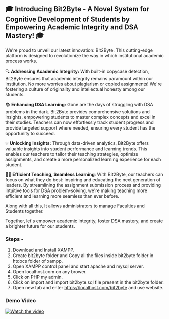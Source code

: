 ## 🎓 Introducing Bit2Byte - A Novel System for Cognitive Development of Students by Empowering Academic Integrity and DSA Mastery! 🎓

We're proud to unveil our latest innovation: Bit2Byte. This cutting-edge platform is designed to revolutionize the way in which institutional academic process works.

🔍 <b>Addressing Academic Integrity:</b> With built-in copycase detection, Bit2Byte ensures that academic integrity remains paramount within our institution. No more worries about plagiarism or copied assignments! We're fostering a culture of originality and intellectual honesty among our students.

📚 <b>Enhancing DSA Learning:</b> Gone are the days of struggling with DSA problems in the dark. Bit2Byte provides comprehensive solutions and insights, empowering students to master complex concepts and excel in their studies. Teachers can now effortlessly track student progress and provide targeted support where needed, ensuring every student has the opportunity to succeed.

💡 <b>Unlocking Insights:</b> Through data-driven analytics, Bit2Byte offers valuable insights into student performance and learning trends. This enables our teachers to tailor their teaching strategies, optimize assignments, and create a more personalized learning experience for each student.

👩‍🏫 <b>Efficient Teaching, Seamless Learning</b>: With Bit2Byte, our teachers can focus on what they do best: inspiring and educating the next generation of leaders. By streamlining the assignment submission process and providing intuitive tools for DSA problem-solving, we're making teaching more efficient and learning more seamless than ever before.


Along with all this, It allows administrators to manage Faculties and Students together.

Together, let's empower academic integrity, foster DSA mastery, and create a brighter future for our students.

### Steps -
1. Download and Install XAMPP.
2. Create bit2byte folder and Copy all the files inside bit2byte folder in htdocs folder of xampp.
3. Open XAMPP control panel and start apache and mysql server.
4. Open localhost.com on any brower.
5. Click on PHP my admin.
6. Click on import and import bit2byte.sql file present in the bit2byte folder.
7. Open new tab and enter https://localhost.com/bit2byte and use website.


### Demo Video
[![Watch the video](https://img.youtube.com/vi/S3DxOnbV8s0/maxresdefault.jpg)](https://youtu.be/S3DxOnbV8s0)</center>
